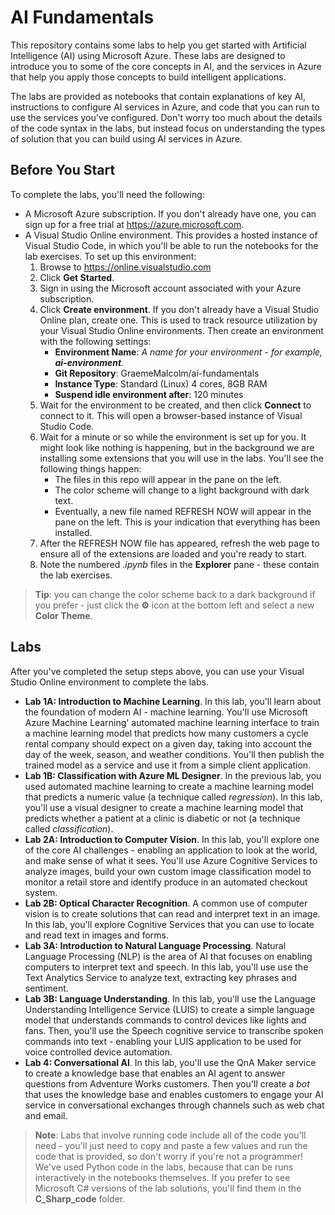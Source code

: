 # AI Fundamentals

This repository contains some labs to help you get started with Artificial Intelligence (AI) using Microsoft Azure. These labs are designed to introduce you to some of the core concepts in AI, and the services in Azure that help you apply those concepts to build intelligent applications.

The labs are provided as notebooks that contain explanations of key AI, instructions to configure AI services in Azure, and code that you can run to use the services you've configured. Don't worry too much about the details of the code syntax in the labs, but instead focus on understanding the types of solution that you can build using AI services in Azure.

## Before You Start

To complete the labs, you'll need the following:

- A Microsoft Azure subscription. If you don't already have one, you can sign up for a free trial at <a href ='https://azure.microsoft.com' target='_blank'>https://azure.microsoft.com</a>.
- A Visual Studio Online environment. This provides a hosted instance of Visual Studio Code, in which you'll be able to run the notebooks for the lab exercises. To set up this environment:
    1. Browse to <a href ='https://online.visualstudio.com' target='_blank'>https://online.visualstudio.com</a>
    2. Click **Get Started**.
    3. Sign in using the Microsoft account associated with your Azure subscription.
    4. Click **Create environment**. If you don't already have a Visual Studio Online plan, create one. This is used to track resource utilization by your Visual Studio Online environments. Then create an environment with the following settings:
        - **Environment Name**: *A name for your environment - for example, **ai-environment**.*
        - **Git Repository**: GraemeMalcolm/ai-fundamentals
        - **Instance Type**: Standard (Linux) 4 cores, 8GB RAM
        - **Suspend idle environment after**: 120 minutes
    5. Wait for the environment to be created, and then click **Connect** to connect to it. This will open a browser-based instance of Visual Studio Code.
    6. Wait for a minute or so while the environment is set up for you. It might look like nothing is happening, but in the background we are installing some extensions that you will use in the labs. You'll see the following things happen:
        - The files in this repo will appear in the pane on the left.
        - The color scheme will change to a light background with dark text.
        - Eventually, a new file named REFRESH NOW will appear in the pane on the left. This is your indication that everything has been installed.
    7. After the REFRESH NOW file has appeared, refresh the web page to ensure all of the extensions are loaded and you're ready to start.
    8. Note the numbered *.ipynb* files in the **Explorer** pane - these contain the lab exercises.

> **Tip**: you can change the color scheme back to a dark background if you prefer - just click the **&#9881;** icon at the bottom left and select a new **Color Theme**.

## Labs

After you've completed the setup steps above, you can use your Visual Studio Online environment to complete the labs.

- **Lab 1A: Introduction to Machine Learning**. In this lab, you'll learn about the foundation of modern AI - machine learning. You'll use Microsoft Azure Machine Learning' automated machine learning interface to train a machine learning model that predicts how many customers a cycle rental company should expect on a given day, taking into account the day of the week, season, and weather conditions. You'll then publish the trained model as a service and use it from a simple client application.
- **Lab 1B: Classification with Azure ML Designer**. In the previous lab, you used automated machine learning to create a machine learning model that predicts a numeric value (a technique called *regression*). In this lab, you'll use a visual designer to create a machine learning model that predicts whether a patient at a clinic is diabetic or not (a technique called *classification*).
- **Lab 2A: Introduction to Computer Vision**. In this lab, you'll explore one of the core AI challenges - enabling an application to look at the world, and make sense of what it sees. You'll use Azure Cognitive Services to analyze images, build your own custom image classification model to monitor a retail store and identify produce in an automated checkout system.
- **Lab 2B: Optical Character Recognition**. A common use of computer vision is to create solutions that can read and interpret text in an image. In this lab, you'll explore Cognitive Services that you can use to locate and read text in images and forms.
- **Lab 3A: Introduction to Natural Language Processing**. Natural Language Processing (NLP) is the area of AI that focuses on enabling computers to interpret text and speech. In this lab, you'll use use the Text Analytics Service to analyze text, extracting key phrases and sentiment.
- **Lab 3B: Language Understanding**. In this lab, you'll use the Language Understanding Intelligence Service (LUIS) to create a simple language model that understands commands to control devices like lights and fans. Then, you'll use the Speech cognitive service to transcribe spoken commands into text - enabling your LUIS application to be used for voice controlled device automation.
- **Lab 4: Conversational AI**. In this lab, you'll use the QnA Maker service to create a knowledge base that enables an AI agent to answer questions from Adventure Works customers. Then you'll create a *bot* that uses the knowledge base and enables customers to engage your AI service in conversational exchanges through channels such as web chat and email.

> **Note**: Labs that involve running code include all of the code you'll need - you'll just need to copy and paste a few values and run the code that is provided, so don't worry if you're not a programmer! We've used Python code in the labs, because that can be runs interactively in the notebooks themselves. If you prefer to see Microsoft C# versions of the lab solutions, you'll find them in the **C_Sharp_code** folder.
